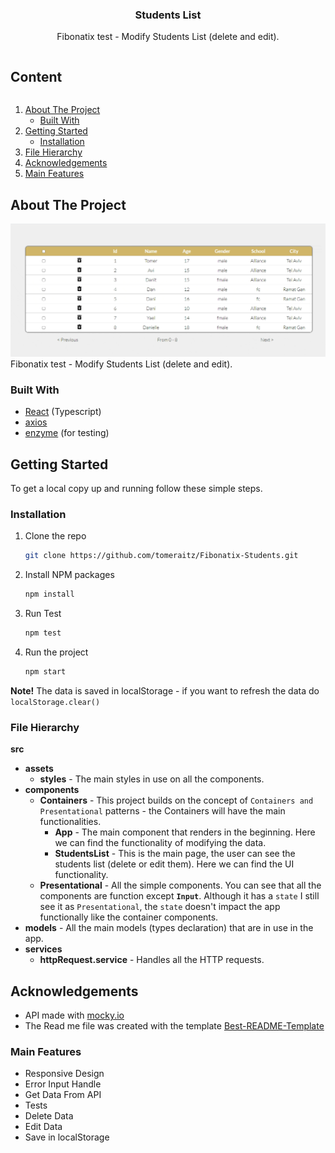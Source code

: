 <p align="center">
  <h3 align="center">Students List</h3>
  <p align="center">Fibonatix test - Modify Students List (delete and edit).</p>
</p>


  <summary><h2 style="display: inline-block">Content</h2></summary>
  <ol>
    <li>
      <a href="#about-the-project">About The Project</a>
      <ul>
        <li><a href="#built-with">Built With</a></li>
      </ul>
    </li>
    <li>
      <a href="#getting-started">Getting Started</a>
      <ul>
        <li><a href="#installation">Installation</a></li>
      </ul>
    </li>
    <li><a href="#File">File Hierarchy</a></li>
    <li><a href="#acknowledgements">Acknowledgements</a></li>
      <li><a href="#features">Main Features</a></li>
  </ol>




<!-- ABOUT THE PROJECT -->
## About The Project

<img src="./doc_images/doc_main.gif" />
Fibonatix test - Modify Students List (delete and edit).

### Built With

* [React](https://reactjs.org/) (Typescript)
* [axios](https://www.npmjs.com/package/axios)
* [enzyme](https://enzymejs.github.io/enzyme/) (for testing)

## Getting Started
To get a local copy up and running follow these simple steps.


### Installation

1. Clone the repo
   ```sh
   git clone https://github.com/tomeraitz/Fibonatix-Students.git
   ```
2. Install NPM packages
   ```sh
   npm install
   ```
3. Run Test
   ```sh
   npm test
   ```
4. Run the project
    ```sh
   npm start 
   ```
**Note!** The data is saved in localStorage - if you want to refresh the data do `localStorage.clear()`


<!-- USAGE EXAMPLES -->
<h3 id="File">File Hierarchy</h3>

**src**
-  **assets**
    - **styles**  - The main styles in use on all the components.
-  **components**
    - **Containers** - This project builds on the concept of `Containers and Presentational` patterns - the Containers will have the main functionalities.
        - **App** - The main component that renders in the beginning. Here we can find the functionality of modifying the data.
        - **StudentsList** - This is the main page, the user can see the students list (delete or edit them). Here we can find the UI functionality.
    - **Presentational** - All the simple components. You can see that all the components are function except **`Input`**. Although it has a `state` I still see it as `Presentational`, the `state` doesn't impact the app functionally like the container components.
-  **models** - All the main models (types declaration) that are in use in the app.
-  **services**
    - **httpRequest.service** - Handles all the HTTP requests.
## Acknowledgements
* API made with [mocky.io](https://designer.mocky.io/)
* The Read me file was created with the template [Best-README-Template](https://github.com/othneildrew/Best-README-Template)


<h3 id="features">Main Features</h3>

- Responsive Design
- Error Input Handle
- Get Data From API
- Tests
- Delete Data
- Edit Data
- Save in localStorage
